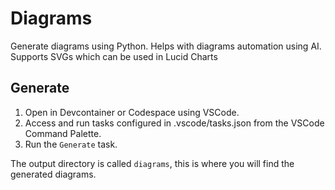 # Diagrams
Generate diagrams using Python. Helps with diagrams automation using AI. Supports SVGs which can be used in Lucid Charts

## Generate
1. Open in Devcontainer or Codespace using VSCode.
2. Access and run tasks configured in .vscode/tasks.json from the VSCode Command Palette.
3. Run the `Generate` task.

The output directory is called `diagrams`, this is where you will find the generated diagrams.